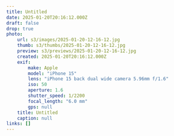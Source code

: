 ```yaml
---
title: Untitled
date: 2025-01-20T20:16:12.000Z
draft: false
drop: true
photo:
    url: s3/images/2025-01-20-12-16-12.jpg
    thumb: s3/thumbs/2025-01-20-12-16-12.jpg
    preview: s3/previews/2025-01-20-12-16-12.jpg
    created: 2025-01-20T20:16:12.000Z
    exif:
        make: Apple
        model: "iPhone 15"
        lens: "iPhone 15 back dual wide camera 5.96mm f/1.6"
        iso: 50
        aperture: 1.6
        shutter_speed: 1/2200
        focal_length: "6.0 mm"
        gps: null
    title: Untitled
    caption: null
links: []
---
```


